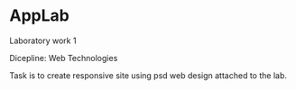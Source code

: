 # AppLab
Laboratory work 1

Dicepline: Web Technologies

Task is to create responsive site using psd web design attached to the lab.
